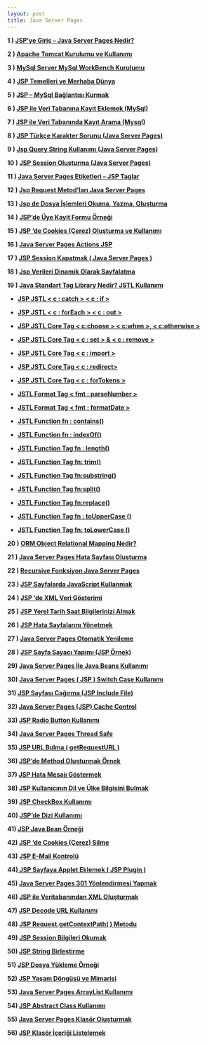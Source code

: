 ```yaml
---
layout: post
title: Java Server Pages
---
```


**1 ) [JSP’ye Giriş – Java Server Pages Nedir?](http://blog.burakkutbay.com/jspye-giris-java-server-pages-nedir-ders-1.html/ "Permanent Link to JSP’ye Giriş –  Java Server Pages Nedir? – Ders 1")**

**2 ) [Apache Tomcat Kurulumu ve Kullanımı](http://blog.burakkutbay.com/apcahe-tomcat-kurulumu-ve-kullanimi.html/ "Permanent Link to Apache Tomcat Kurulumu ve Kullanımı")**

**3 ) [MySql Server MySql WorkBench Kurulumu](http://blog.burakkutbay.com/mysql-server-mysql-workbench-kurulumu.html/ "Permanent Link to MySql Server MySql WorkBench Kurulumu")**

**4 ) [JSP Temelleri ve Merhaba Dünya](http://blog.burakkutbay.com/jsp-temelleri-ve-merhaba-dunya.html/ "JSP Temelleri ve Merhaba Dünya")**

**5 ) [JSP – MySql Bağlantısı Kurmak](http://blog.burakkutbay.com/jsp-ile-mysql-islemleri-baglantisi-kurmak.html/)**

**6 ) [JSP ile Veri Tabanına Kayıt Eklemek (MySql)](http://blog.burakkutbay.com/jsp-ile-veri-tabanina-kayit-ekleme-mysql.html/ "JSP ile Veri Tabanına Kayıt Ekleme (MySql)")**

**7 ) [JSP ile Veri Tabanında Kayıt Arama (Mysql)](http://blog.burakkutbay.com/jsp-ile-veri-tabaninda-kayit-arama-mysql.html/ "JSP ile Veri Tabanında Kayıt Arama (MySql)")**

**8 ) [JSP Türkçe Karakter Sorunu (Java Server Pages)](http://blog.burakkutbay.com/jsp-de-turkce-karakter-sorunu-java-server-pages.html/ "JSP Türkçe Karakter Sorunu (Java Server Pages)")**

**9 ) [Jsp Query String Kullanımı (Java Server Pages)](http://blog.burakkutbay.com/jsp-query-string-kullanimi-java-server-pages-request-getparameter.html/ "Jsp Query String Kullanımı (Java Server Pages)")**

**10 ) [JSP Session Oluşturma (Java Server Pages)](http://blog.burakkutbay.com/jsp-session-olusturma-java-server-pages.html/ "JSP Session Oluşturma (Java Server Pages)")**

**11 ) [Java Server Pages Etiketleri – JSP Taglar](http://blog.burakkutbay.com/java-server-pages-etiketleri-jsp-tag-lar.html/ "Java Server Pages Etiketleri – JSP Tag ‘lar")**

**12 ) [Jsp Request Metod’ları Java Server Pages](http://blog.burakkutbay.com/jsp-request-metodlari-java-server-pages.html/ "Jsp Request Metod’ları Java Server Pages")**

**13 ) [Jsp de Dosya İşlemleri Okuma, Yazma, Oluşturma](http://blog.burakkutbay.com/jsp-de-dosya-islemleri-okuma-yazma-olusturma.html/ "Jsp de Dosya İşlemleri Okuma, Yazma, Oluşturma")**

**14 ) [JSP’de Üye Kayit Formu Örneği](http://blog.burakkutbay.com/jspde-uye-kayit-formu-ornegi-java-server-pages.html/ "JSP’de Üye Kayit Formu Örneği")**

**15 ) [JSP ‘de Cookies (Çerez) Oluşturma ve Kullanımı](http://blog.burakkutbay.com/jsp-de-cookies-cerez-olusturma-ve-kullanimi-java-server-pages.html/ "JSP ‘de Cookies (Çerez) Oluşturma ve Kullanımı")**

**16 ) [Java Server Pages Actions JSP](http://blog.burakkutbay.com/recursive-fonksiyon-jsp-java-server-pages.html/ "Recursive Fonksiyon Java Server Pages")**

**17 ) [JSP Session Kapatmak ( Java Server Pages )](http://blog.burakkutbay.com/jsp-session-kapatmak-java-server-pages.html/ "JSP Session Kapatmak ( Java Server Pages )")**

**18 ) [Jsp Verileri Dinamik Olarak Sayfalatma](http://blog.burakkutbay.com/java-server-pages-verileri-dinamik-olarak-sayfalatma.html/ "Jsp Verileri Dinamik Olarak Sayfalatma")**

**19 ) [Java Standart Tag Library Nedir? JSTL Kullanımı](http://blog.burakkutbay.com/java-standart-tag-library-nedir-jstl-kullanimi.html/ "Java Standart Tag Library Nedir? JSTL Kullanımı")**

*   **[JSP JSTL < c : catch > < c : if >](http://blog.burakkutbay.com/java-standart-tag-library-nedir-jstl-kullanimi.html/ "Java Standart Tag Library Nedir? JSTL Kullanımı")**
*   **[JSP JSTL < c : forEach > < c : out >](http://blog.burakkutbay.com/jsp-jstl-c-foreach-c-out.html/ "JSP JSTL < c : forEach > < c : out >")**
*   **[JSP JSTL Core Tag < c:choose > < c:when >, < c:otherwise >](http://blog.burakkutbay.com/jsp-jstl-core-tag.html/ "JSP JSTL Core Tag < c:choose > < c:when >, < c:otherwise >")**
*   **[JSP JSTL Core Tag < c : set > & < c : remove >](http://blog.burakkutbay.com/jsp-jstl-core-tag-c-set-c-remove.html/ "JSP JSTL Core Tag < c : set > & < c : remove >")**
*   **[JSP JSTL Core Tag < c : import >](http://blog.burakkutbay.com/jsp-jstl-core-tag-c-import.html/ "JSP JSTL Core Tag < c : import >")**
*   [**JSP JSTL Core Tag < c : redirect>**](http://blog.burakkutbay.com/jsp-jstl-core-tag-c-redirect.html/ "JSP JSTL Core Tag < c : redirect>")
*   [**JSP JSTL Core Tag < c : forTokens >**](http://blog.burakkutbay.com/jsp-jstl-core-tag-c-fortokens.html/ "JSP JSTL Core Tag < c : forTokens >")

*   **[JSTL Format Tag < fmt : parseNumber >](http://blog.burakkutbay.com/jstl-format-tag-fmt-parsenumber.html/ "JSTL Format Tag < fmt : parseNumber >")**
*   **[JSTL Format Tag < fmt : formatDate >](http://blog.burakkutbay.com/jsp-jstl-format-tag-fmt-formatdate.html/ "JSTL Format Tag < fmt : formatDate >")**

*   [**JSTL Function fn : contains()**](http://blog.burakkutbay.com/jstl-function-fn-contains.html/ "JSTL Function fn : contains()")
*   [**JSTL Function fn : indexOf()**](http://blog.burakkutbay.com/jstl-function-fn-indexof.html/ "JSTL Function fn : indexOf()")
*   [**JSTL Function Tag fn : length()**](http://blog.burakkutbay.com/jstl-function-tag-fn-length.html/ "JSTL Function Tag fn : length()")
*   **[JSTL Function Tag fn: trim()](http://blog.burakkutbay.com/jstl-function-tag-fn-trim.html/ "JSTL Function Tag fn: trim()")**
*   **[JSTL Function Tag fn:substring()](http://blog.burakkutbay.com/jstl-function-tag-fnsubstring.html/ "JSTL Function Tag fn:substring()")**
*   **[JSTL Function Tag fn:split()](http://blog.burakkutbay.com/jstl-function-tag-fnsplit.html/ "JSTL Function Tag fn:split()")**
*   **[JSTL Function Tag fn:replace()](http://blog.burakkutbay.com/jstl-function-tag-fnreplace.html/ "JSTL Function Tag fn:replace()")**
*   **[JSTL Function Tag fn : toUpperCase ()](http://blog.burakkutbay.com/jstl-function-tag-fn-touppercase.html/ "JSTL Function Tag fn : toUpperCase ()")**
*   **[JSTL Function Tag fn: toLowerCase ()](http://blog.burakkutbay.com/jstl-function-tag-fn-tolowercase.html/ "JSTL Function Tag fn: toLowerCase ()")**

**20 ) [ORM Object Relational Mapping Nedir?](http://blog.burakkutbay.com/orm-object-relational-mapping-nedir-kullanimi.html/ "ORM Object Relational Mapping Nedir?")**

**21 ) [Java Server Pages Hata Sayfası Oluşturma](http://blog.burakkutbay.com/java-server-pages-hata-sayfasi-error-page-olusturma.html/ "Java Server Pages Hata Sayfası Oluşturma")**

**22 ) [Recursive Fonksiyon Java Server Pages](http://blog.burakkutbay.com/recursive-fonksiyon-jsp-java-server-pages.html/ "Recursive Fonksiyon Java Server Pages")**

**23 ) [JSP Sayfalarda JavaScript Kullanmak](http://blog.burakkutbay.com/jsp-java-server-pages-java-script-kullanmak.html/ "JSP Sayfalarda JavaScript Kullanmak")**

**24 ) [JSP ‘de XML Veri Gösterimi](http://blog.burakkutbay.com/java-server-pages-jsp-de-xml-veri-gosterimi.html/ "JSP ‘de XML Veri Gösterimi")**

**25 ) [JSP Yerel Tarih Saat Bilgilerinizi Almak](http://blog.burakkutbay.com/jsp-yerel-tarih-saat-bilgilerinizi-almak.html/ "JSP Yerel Tarih Saat Bilgilerinizi Almak")**

**26 ) [JSP Hata Sayfalarını Yönetmek](http://blog.burakkutbay.com/java-server-pages-hata-sayfalarini-yonetmek.html/ "JSP Hata Sayfalarını Yönetmek")**

**27 ) [Java Server Pages Otomatik Yenileme](http://blog.burakkutbay.com/java-server-pages-otomatik-yenileme.html/ "Java Server Pages Otomatik Yenileme")**

**28 ) [JSP Sayfa Sayacı Yapımı (JSP Örnek)](http://blog.burakkutbay.com/java-server-pages-jsp-sayfa-sayac-yapimi.html/ "JSP Sayfa Sayacı Yapımı (JSP Örnek)")**

**29) [Java Server Pages İle Java Beans Kullanımı](http://blog.burakkutbay.com/java-server-pages-ile-javabeans-kullanimi-nedir.html/ "Java Server Pages İle Java Beans Kullanımı")**

**30) [Java Server Pages ( JSP ) Switch Case Kullanımı](http://blog.burakkutbay.com/java-server-pages-jsp-switch-case-kullanimi.html/ "Java Server Pages ( JSP ) Switch Case Kullanımı")**

**31) [JSP Sayfası Çağırma (JSP Include File)](http://blog.burakkutbay.com/jsp-sayfasi-cagirma-jsp-include-file.html/ "JSP Sayfası Çağırma (JSP Include File)")**

**32) [Java Server Pages (JSP) Cache Control](http://blog.burakkutbay.com/java-server-pages-jsp-cache-control.html/ "Java Server Pages (JSP) Cache Control")**

**33) [JSP Radio Button Kullanımı](http://blog.burakkutbay.com/jsp-radio-button-kullanimi-java-server-pages.html/ "JSP Radio Button Kullanımı")**

**34) [Java Server Pages Thread Safe](http://blog.burakkutbay.com/java-server-pages-thread-safe.html/ "Java Server Pages Thread Safe")**

**35) [JSP URL Bulma ( getRequestURL )](http://blog.burakkutbay.com/java-server-pages-url-bulma-getrequesturl.html/ "JSP URL Bulma ( getRequestURL )")**

**36) [JSP’de Method Oluşturmak Örnek](http://blog.burakkutbay.com/java-server-pages-method-olusturmak.html/ "JSP’de Method Oluşturmak Örnek")**

**37) [JSP Hata Mesajı Göstermek](http://blog.burakkutbay.com/java-server-pages-hata-mesaji-gostermek.html/ "JSP Hata Mesajı Göstermek")**

**38) [JSP Kullanıcının Dil ve Ülke Bilgisini Bulmak](http://blog.burakkutbay.com/java-server-pages-kullanicinin-dil-ve-ulke-bilgisini-bulmak.html/ "JSP Kullanıcının Dil ve Ülke Bilgisini Bulmak")**

**39) [JSP CheckBox Kullanımı](http://blog.burakkutbay.com/jsp-checkbox-kullanimi.html/ "JSP CheckBox Kullanımı")**

**40) [JSP’de Dizi Kullanımı](http://blog.burakkutbay.com/jspde-dizi-kullanimi-java-server-pages.html/ "JSP’de Dizi Kullanımı")**

**41) [JSP Java Bean Örneği](http://blog.burakkutbay.com/java-server-pages-bean-ornek.html/ "JSP Java Bean Örneği")**

**42) [JSP ‘de Cookies (Çerez) Silme ](http://blog.burakkutbay.com/jsp-de-cookies-cerez-silme.html/ "JSP ‘de Cookies (Çerez) Silme")**

**43)  [JSP E-Mail Kontrolü](http://blog.burakkutbay.com/java-server-pages-e-mail-kontrolu.html/ "JSP E-Mail Kontrolü")**

**44)[ JSP Sayfaya Applet Eklemek ( JSP Plugin )](http://blog.burakkutbay.com/jsp-sayfaya-applet-eklemek-jsp-plugin.html/ "JSP Sayfaya Applet Eklemek ( JSP Plugin )")**

**45) [Java Server Pages 301 Yönlendirmesi Yapmak](http://blog.burakkutbay.com/java-server-pages-301-yonlendirmesi-yapmak.html/ "Java Server Pages 301 Yönlendirmesi Yapmak")**

**46) [JSP ile Veritabanından XML Oluşturmak](http://blog.burakkutbay.com/jsp-ile-veritabanindan-xml-olusturmak.html/ "JSP ile Veritabanından XML Oluşturmak")**

**47) [JSP Decode URL Kullanımı](http://blog.burakkutbay.com/jsp-decode-url-kullanimi.html/ "JSP Decode URL Kullanımı")**

**48) [JSP Request.getContextPath( ) Metodu](http://blog.burakkutbay.com/jsp-request-getcontextpath-metodu.html/ "JSP Request.getContextPath( ) Metodu")**

**49) [JSP Session Bilgileri Okumak](http://blog.burakkutbay.com/jsp-session-bilgileri-okumak.html/ "JSP Session Bilgileri Okumak")**

**50) [JSP String Birleştirme](http://blog.burakkutbay.com/jsp-string-birlestirme.html/ "JSP String Birleştirme")**

**51) [JSP Dosya Yükleme Örneği](http://blog.burakkutbay.com/jsp-dosya-yukleme-ornegi.html/ "JSP Dosya Yükleme Örneği")**

**52) [JSP Yaşam Döngüsü ve Mimarisi](http://blog.burakkutbay.com/jsp-yasam-dongusu-ve-mimarisi.html/ "JSP Yaşam Döngüsü ve Mimarisi")**

**53) [Java Server Pages ArrayList Kullanımı](http://blog.burakkutbay.com/java-server-pages-arraylist-kullanimi-jsp.html/ "Java Server Pages ArrayList Kullanımı")**

**54) [JSP Abstract Class Kullanımı](http://blog.burakkutbay.com/java-server-pages-abstract-class-nedir.html/ "JSP Abstract Class Kullanımı")**

**55) [Java Server Pages Klasör Oluşturmak](http://blog.burakkutbay.com/java-server-pages-klasor-olusturmak.html/ "Java Server Pages Klasör Oluşturmak")**

**56) [JSP Klasör İçeriği Listelemek](http://blog.burakkutbay.com/jsp-klasor-icerigi-listelemek.html/ "JSP Klasör İçeriği Listelemek")**

